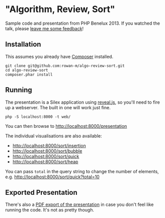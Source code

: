 "Algorithm, Review, Sort"
=========================

Sample code and presentation from PHP Benelux 2013. If you watched the talk, please [leave me some feedback](https://joind.in/7790)!

Installation
------------

This assumes you already have [Composer](http://getcomposer.org/ "Composer - Dependency Manager for PHP ") installed.

    git clone git@github.com:rowan-m/algo-review-sort.git
    cd algo-review-sort
    composer.phar install

Running
-------

The presentation is a Silex application using [reveal.js](http://lab.hakim.se/reveal-js), so you'll need to  fire up a webserver. The built in one will work just fine.

    php -S localhost:8000 -t web/

You can then browse to [http://localhost:8000/presentation](http://localhost:8000/presentation)

The individual visualisations are also available:
* [http://localhost:8000/sort/insertion](http://localhost:8000/sort/insertion)
* [http://localhost:8000/sort/bubble](http://localhost:8000/sort/bubble)
* [http://localhost:8000/sort/quick](http://localhost:8000/sort/quick)
* [http://localhost:8000/sort/heap](http://localhost:8000/sort/heap)

You can pass `total` in the query string to change the number of elements, e.g. [http://localhost:8000/sort/quick?total=10](http://localhost:8000/sort/quick?total=10)

Exported Presentation
---------------------

There's also a [PDF export of the presentation](/rowan-m/algo-review-sort/raw/master/algo-review-sort.pdf) in case you don't feel like running the code. It's not as pretty though.

